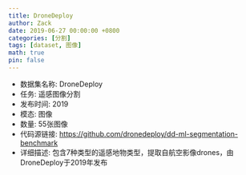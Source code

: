 ```yaml
---
title: DroneDeploy
author: Zack
date: 2019-06-27 00:00:00 +0800
categories: [分割]
tags: [dataset, 图像]
math: true
pin: false
---
```

- 数据集名称: DroneDeploy
- 任务: 遥感图像分割
- 发布时间: 2019
- 模态: 图像
- 数量: 55张图像
- 代码源链接: https://github.com/dronedeploy/dd-ml-segmentation-benchmark
- 详细描述: 包含7种类型的遥感地物类型，提取自航空影像drones，由DroneDeploy于2019年发布

